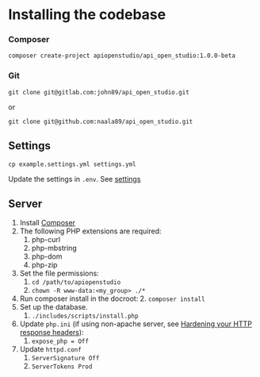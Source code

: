 Installing the codebase
=======================

### Composer

    composer create-project apiopenstudio/api_open_studio:1.0.0-beta

### Git

    git clone git@gitlab.com:john89/api_open_studio.git

or

    git clone git@github.com:naala89/api_open_studio.git

Settings
--------

    cp example.settings.yml settings.yml

Update the settings in ```.env```.
See [settings](/installation/api/settings.html)

Server
------

1. Install [Composer][composer]
2. The following PHP extensions are required:
    1. php-curl
    2. php-mbstring
    3. php-dom
    4. php-zip
3. Set the file permissions:
    1. ```cd /path/to/apiopenstudio```
    2. ```chown -R www-data:<my_group> ./*```
4. Run composer install in the docroot:
    2. ```composer install```
5. Set up the database.
    1. ```./includes/scripts/install.php```
6. Update ```php.ini``` (if using non-apache server,
   see [Hardening your HTTP response headers][hardening_headers]):
    1. ```expose_php = Off```
7. Update ```httpd.conf```
    1. ```ServerSignature Off```
    2. ```ServerTokens Prod```

[hardening_headers]: https://scotthelme.co.uk/hardening-your-http-response-headers/#removingheaders

[composer]: https://getcomposer.org/